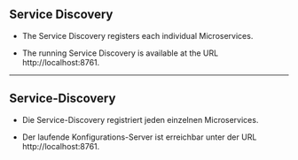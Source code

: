 ## Service Discovery

* The Service Discovery registers each individual Microservices.

* The running Service Discovery is available at the URL http://localhost:8761.
___

## Service-Discovery

* Die Service-Discovery registriert jeden einzelnen Microservices.

* Der laufende Konfigurations-Server ist erreichbar unter der URL http://localhost:8761.
